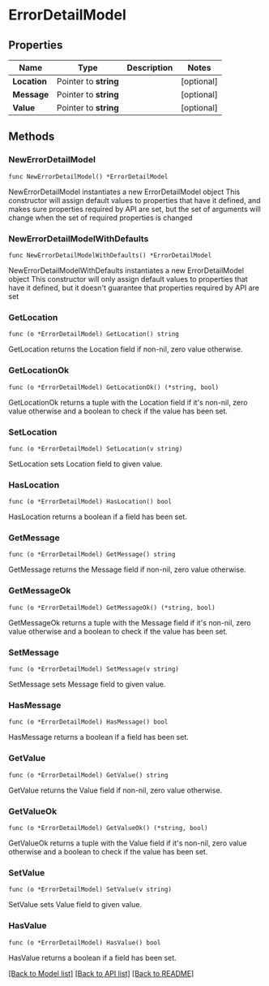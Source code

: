 # ErrorDetailModel

## Properties

Name | Type | Description | Notes
------------ | ------------- | ------------- | -------------
**Location** | Pointer to **string** |  | [optional] 
**Message** | Pointer to **string** |  | [optional] 
**Value** | Pointer to **string** |  | [optional] 

## Methods

### NewErrorDetailModel

`func NewErrorDetailModel() *ErrorDetailModel`

NewErrorDetailModel instantiates a new ErrorDetailModel object
This constructor will assign default values to properties that have it defined,
and makes sure properties required by API are set, but the set of arguments
will change when the set of required properties is changed

### NewErrorDetailModelWithDefaults

`func NewErrorDetailModelWithDefaults() *ErrorDetailModel`

NewErrorDetailModelWithDefaults instantiates a new ErrorDetailModel object
This constructor will only assign default values to properties that have it defined,
but it doesn't guarantee that properties required by API are set

### GetLocation

`func (o *ErrorDetailModel) GetLocation() string`

GetLocation returns the Location field if non-nil, zero value otherwise.

### GetLocationOk

`func (o *ErrorDetailModel) GetLocationOk() (*string, bool)`

GetLocationOk returns a tuple with the Location field if it's non-nil, zero value otherwise
and a boolean to check if the value has been set.

### SetLocation

`func (o *ErrorDetailModel) SetLocation(v string)`

SetLocation sets Location field to given value.

### HasLocation

`func (o *ErrorDetailModel) HasLocation() bool`

HasLocation returns a boolean if a field has been set.

### GetMessage

`func (o *ErrorDetailModel) GetMessage() string`

GetMessage returns the Message field if non-nil, zero value otherwise.

### GetMessageOk

`func (o *ErrorDetailModel) GetMessageOk() (*string, bool)`

GetMessageOk returns a tuple with the Message field if it's non-nil, zero value otherwise
and a boolean to check if the value has been set.

### SetMessage

`func (o *ErrorDetailModel) SetMessage(v string)`

SetMessage sets Message field to given value.

### HasMessage

`func (o *ErrorDetailModel) HasMessage() bool`

HasMessage returns a boolean if a field has been set.

### GetValue

`func (o *ErrorDetailModel) GetValue() string`

GetValue returns the Value field if non-nil, zero value otherwise.

### GetValueOk

`func (o *ErrorDetailModel) GetValueOk() (*string, bool)`

GetValueOk returns a tuple with the Value field if it's non-nil, zero value otherwise
and a boolean to check if the value has been set.

### SetValue

`func (o *ErrorDetailModel) SetValue(v string)`

SetValue sets Value field to given value.

### HasValue

`func (o *ErrorDetailModel) HasValue() bool`

HasValue returns a boolean if a field has been set.


[[Back to Model list]](../README.md#documentation-for-models) [[Back to API list]](../README.md#documentation-for-api-endpoints) [[Back to README]](../README.md)



